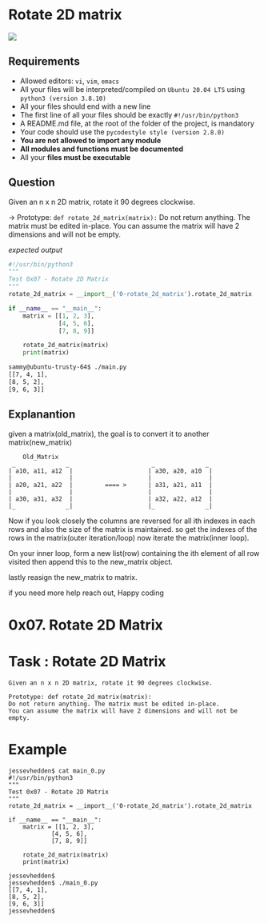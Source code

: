 # Rotate 2D matrix

![](https://afteracademy.com/images/rotate-matrix-transpose-and-rotate-visualization-707570aa7de22014.gif)

## Requirements

- Allowed editors: `vi`, `vim`, `emacs`
- All your files will be interpreted/compiled on `Ubuntu 20.04 LTS` using `python3 (version 3.8.10)`
- All your files should end with a new line
- The first line of all your files should be exactly `#!/usr/bin/python3`
- A README.md file, at the root of the folder of the project, is mandatory
- Your code should use the `pycodestyle style (version 2.8.0)`
- __You are not allowed to import any module__
- __All modules and functions must be documented__
- All your __files must be executable__

## Question

Given an n x n 2D matrix, rotate it 90 degrees clockwise.

-> Prototype: `def rotate_2d_matrix(matrix):`
Do not return anything. The matrix must be edited in-place.
You can assume the matrix will have 2 dimensions and will not be empty.

_expected output_
```python
#!/usr/bin/python3
"""
Test 0x07 - Rotate 2D Matrix
"""
rotate_2d_matrix = __import__('0-rotate_2d_matrix').rotate_2d_matrix

if __name__ == "__main__":
    matrix = [[1, 2, 3],
              [4, 5, 6],
              [7, 8, 9]]

    rotate_2d_matrix(matrix)
    print(matrix)
```

```bash
sammy@ubuntu-trusty-64$ ./main.py
[[7, 4, 1],
[8, 5, 2],
[9, 6, 3]]
```

## Explanantion

given a matrix(old_matrix), the goal is to convert it to another matrix(new_matrix)

        Old_Matrix
     _              _                       _              _
    | a10, a11, a12  |                     | a30, a20, a10  |
    |                |                     |                |
    | a20, a21, a22  |         ==== >      | a31, a21, a11  |
    |                |                     |                |
    | a30, a31, a32  |                     | a32, a22, a12  |
    |_              _|                     |_              _|

Now if you look closely the columns are reversed for all ith indexes in each rows and also the size of the matrix is maintained. so get the indexes of the rows in the matrix(outer iteration/loop) now iterate the matrix(inner loop).

On your inner loop, form a new list(row) containing the ith element of all row visited then append this to the new_matrix object.

lastly reasign the new_matrix to matrix.

if you need more help reach out, Happy coding

# 0x07. Rotate 2D Matrix

# Task : Rotate 2D Matrix
    Given an n x n 2D matrix, rotate it 90 degrees clockwise.

    Prototype: def rotate_2d_matrix(matrix):
    Do not return anything. The matrix must be edited in-place.
    You can assume the matrix will have 2 dimensions and will not be empty.

# Example
    jessevhedden$ cat main_0.py
    #!/usr/bin/python3
    """
    Test 0x07 - Rotate 2D Matrix
    """
    rotate_2d_matrix = __import__('0-rotate_2d_matrix').rotate_2d_matrix

    if __name__ == "__main__":
        matrix = [[1, 2, 3],
                [4, 5, 6],
                [7, 8, 9]]

        rotate_2d_matrix(matrix)
        print(matrix)

    jessevhedden$
    jessevhedden$ ./main_0.py
    [[7, 4, 1],
    [8, 5, 2],
    [9, 6, 3]]
    jessevhedden$
